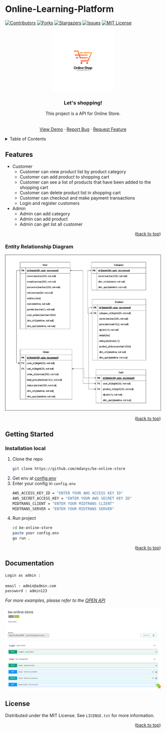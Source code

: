 # Online-Learning-Platform

<a name="readme-top"></a>



[![Contributors][contributors-shield]][contributors-url]
[![Forks][forks-shield]][forks-url]
[![Stargazers][stars-shield]][stars-url]
[![Issues][issues-shield]][issues-url]
[![MIT License][license-shield]][license-url]



<!-- PROJECT LOGO -->
<div align="center">
  <a href="https://github.com/mdanys/be-online-store">
    <img src="utils/logo.png" alt="Logo" width="200px">
  </a>

<h3 align="center">Let's shopping!</h3>

  <p align="center">
    This project is a API for Online Store.
    <br />
    <br />
    <br />
    <a href="https://app.swaggerhub.com/apis-docs/mdanys/be-online-store/1.0.0#/">View Demo</a>
    ·
    <a href="https://github.com/mdanys/be-online-store/issues">Report Bug</a>
    ·
    <a href="https://github.com/mdanys/be-online-store/issues">Request Feature</a>
  </p>
</div>



<!-- TABLE OF CONTENTS -->
<details>
  <summary>Table of Contents</summary>
  <ol>
    <li>
      <a href="#features">Features</a>
      <ul>
        <li><a href="#entity-relationship-diagram">Entity Relationship Diagram</a></li>
      </ul>
    </li>
    <li>
      <a href="#getting-started">Getting Started</a>
      <ul>
        <li><a href="#installation">Installation</a></li>
      </ul>
    </li>
    <li><a href="#usage">Usage</a></li>
    <li><a href="#license">License</a></li>
  </ol>
</details>



<!-- ABOUT THE PROJECT -->
## Features

- Customer
    - Customer can view product list by product category
    - Customer can add product to shopping cart
    - Customer can see a list of products that have been added to the shopping cart
    - Customer can delete product list in shopping cart
    - Customer can checkout and make payment transactions
    - Login and register customers
- Admin
    - Admin can add category
    - Admin can add product
    - Admin can get list all customer

<p align="right">(<a href="#readme-top">back to top</a>)</p>



### Entity Relationship Diagram



[![Store-ERD][erd-screenshot]](https://github.com/mdanys/be-online-store/blob/main/utils/ERD.drawio.png)

<p align="right">(<a href="#readme-top">back to top</a>)</p>



<!-- GETTING STARTED -->
## Getting Started

### Installation local

1. Clone the repo
   ```bash
   git clone https://github.com/mdanys/be-online-store
   ```
2. Get env at [config.env](https://drive.google.com/file/d/13wLy-4LO1EPOmMTaaCZFWr7fsc2_uNYz/view?usp=sharing)
3. Enter your config in `config.env`
   ```bash
   AWS_ACCESS_KEY_ID = "ENTER YOUR AWS ACCESS KEY ID"
   AWS_SECRET_ACCESS_KEY = "ENTER YOUR AWS SECRET KEY ID"
   MIDTRANS_CLIENT = "ENTER YOUR MIDTRANS CLIENT"
   MIDTRANS_SERVER = "ENTER YOUR MIDTRANS SERVER"
   ```
4. Run project
   ```bash
   cd be-online-store
   paste your config.env
   go run .
   ```

<p align="right">(<a href="#readme-top">back to top</a>)</p>



<!-- USAGE EXAMPLES -->
## Documentation

```bash
Login as admin :

email : admin@admin.com
password : admin123
```

_For more examples, please refer to the [OPEN API](https://app.swaggerhub.com/apis-docs/mdanys/be-online-store/1.0.0#/)_

[![Online-API][product-screenshot]](https://github.com/mdanys/be-online-store/blob/main/utils/be-online-store.png)



<!-- LICENSE -->
## License

Distributed under the MIT License. See `LICENSE.txt` for more information.

<p align="right">(<a href="#readme-top">back to top</a>)</p>



<!-- MARKDOWN LINKS & IMAGES -->
[contributors-shield]: https://img.shields.io/github/contributors/mdanys/be-online-store?style=for-the-badge
[contributors-url]: https://github.com/mdanys/be-online-store/graphs/contributors
[forks-shield]: https://img.shields.io/github/forks/mdanys/be-online-store?style=for-the-badge
[forks-url]: https://github.com/mdanys/be-online-store/network/members
[stars-shield]: https://img.shields.io/github/stars/mdanys/be-online-store?style=for-the-badge
[stars-url]: https://github.com/mdanys/be-online-store/stargazers
[issues-shield]: https://img.shields.io/github/issues/mdanys/be-online-store?style=for-the-badge
[issues-url]: https://github.com/mdanys/be-online-store/issues
[license-shield]: https://img.shields.io/github/license/mdanys/be-online-store?style=for-the-badge
[license-url]: https://github.com/mdanys/be-online-store/blob/main/LICENSE
[product-screenshot]: utils/be-online-store.png
[erd-screenshot]: utils/ERD.drawio.png